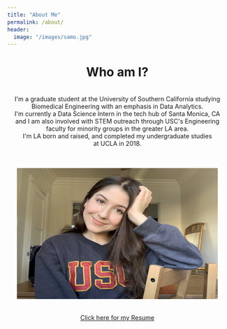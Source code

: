 ```yaml
---
title: "About Me"
permalink: /about/
header:
  image: "/images/samo.jpg"
---
```

<center>
<h1> Who am I? </h1>
<br>
<body>
I'm a graduate student at the University of Southern California studying
<br>
Biomedical Engineering with an emphasis in Data Analytics.
<br>
I'm currently a Data Science Intern in the tech hub of Santa Monica, CA
<br>
and I am also involved with STEM outreach through USC's Engineering
<br>
faculty for minority groups in the greater LA area.
<br>  
I'm LA born and raised, and completed my undergraduate studies  
<br>
at UCLA in 2018.  
</body>
</center>
<br>
<br>
<p align="center">
  <img width="460" height="300" src="/images/viterbi2.jpg">
</p>
<br>
<center>
<a href="\images\Resume.pdf" style="color:red, font-weight:bold">Click here for my Resume</a>
</center>
